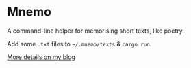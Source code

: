 # Mnemo

A command-line helper for memorising short texts, like poetry.

Add some `.txt` files to `~/.mnemo/texts` & `cargo run`.

[More details on my blog](https://www.sebstrug.com/code/mnemo/)
